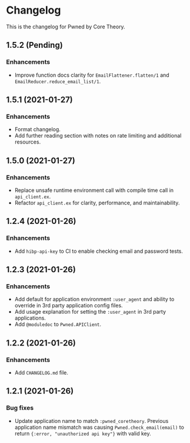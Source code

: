 # Changelog

This is the changelog for Pwned by Core Theory.

## 1.5.2 (Pending)

### Enhancements

- Improve function docs clarity for `EmailFlattener.flatten/1` and `EmailReducer.reduce_email_list/1`.

## 1.5.1 (2021-01-27)

### Enhancements

- Format changelog.
- Add further reading section with notes on rate limiting and additional resources.

## 1.5.0 (2021-01-27)

### Enhancements

- Replace unsafe runtime environment call with compile time call in `api_client.ex`.
- Refactor `api_client.ex` for clarity, performance, and maintainability.

## 1.2.4 (2021-01-26)

### Enhancements

- Add `hibp-api-key` to CI to enable checking email and password tests.

## 1.2.3 (2021-01-26)

### Enhancements

- Add default for application environment `:user_agent` and ability to override in 3rd party application config files.
- Add usage explanation for setting the `:user_agent` in 3rd party applications.
- Add `@moduledoc` to `Pwned.APIClient`.

## 1.2.2 (2021-01-26)

### Enhancements

- Add `CHANGELOG.md` file.

## 1.2.1 (2021-01-26)

### Bug fixes

- Update application name to match `:pwned_coretheory`. Previous application name mismatch was causing `Pwned.check_email(email)` to return `{:error, "unauthorized api key"}` with valid key.